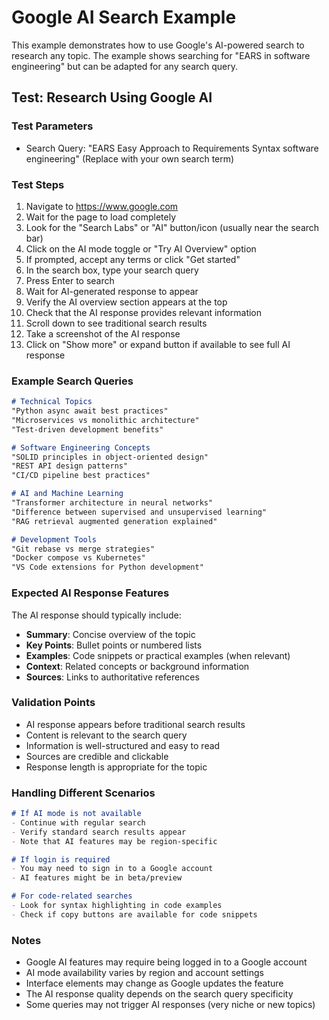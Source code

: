 # Google AI Search Example

This example demonstrates how to use Google's AI-powered search to research any topic. The example shows searching for "EARS in software engineering" but can be adapted for any search query.

## Test: Research Using Google AI

### Test Parameters
- Search Query: "EARS Easy Approach to Requirements Syntax software engineering"
  (Replace with your own search term)

### Test Steps

1. Navigate to https://www.google.com
2. Wait for the page to load completely
3. Look for the "Search Labs" or "AI" button/icon (usually near the search bar)
4. Click on the AI mode toggle or "Try AI Overview" option
5. If prompted, accept any terms or click "Get started"
6. In the search box, type your search query
7. Press Enter to search
8. Wait for AI-generated response to appear
9. Verify the AI overview section appears at the top
10. Check that the AI response provides relevant information
11. Scroll down to see traditional search results
12. Take a screenshot of the AI response
13. Click on "Show more" or expand button if available to see full AI response

### Example Search Queries

```markdown
# Technical Topics
"Python async await best practices"
"Microservices vs monolithic architecture"
"Test-driven development benefits"

# Software Engineering Concepts  
"SOLID principles in object-oriented design"
"REST API design patterns"
"CI/CD pipeline best practices"

# AI and Machine Learning
"Transformer architecture in neural networks"
"Difference between supervised and unsupervised learning"
"RAG retrieval augmented generation explained"

# Development Tools
"Git rebase vs merge strategies"
"Docker compose vs Kubernetes"
"VS Code extensions for Python development"
```

### Expected AI Response Features

The AI response should typically include:
- **Summary**: Concise overview of the topic
- **Key Points**: Bullet points or numbered lists
- **Examples**: Code snippets or practical examples (when relevant)
- **Context**: Related concepts or background information
- **Sources**: Links to authoritative references

### Validation Points
- AI response appears before traditional search results
- Content is relevant to the search query
- Information is well-structured and easy to read
- Sources are credible and clickable
- Response length is appropriate for the topic

### Handling Different Scenarios

```markdown
# If AI mode is not available
- Continue with regular search
- Verify standard search results appear
- Note that AI features may be region-specific

# If login is required
- You may need to sign in to a Google account
- AI features might be in beta/preview

# For code-related searches
- Look for syntax highlighting in code examples
- Check if copy buttons are available for code snippets
```

### Notes
- Google AI features may require being logged in to a Google account
- AI mode availability varies by region and account settings
- Interface elements may change as Google updates the feature
- The AI response quality depends on the search query specificity
- Some queries may not trigger AI responses (very niche or new topics)